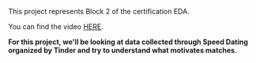 
This project represents Block 2 of the certification EDA.

You can find the video [HERE](https://share.vidyard.com/watch/tE2WAnvqxw41pxUDgnpGuf?).

**For this project, we'll be looking at data collected through Speed Dating organized by Tinder and try to understand what motivates matches.**
